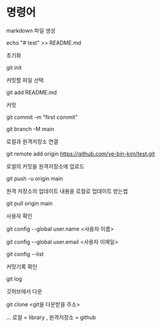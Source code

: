 # 명령어
  markdown 파일 생성

 echo "# test" >> README.md

  초기화

 git init	

  커밋할 파일 선택

 git add README.md

  커밋

 git commit -m "first commit"

 git branch -M main

  로컬과 원격저장소 연결

 git remote add origin https://github.com/ye-bin-kim/test.git

  로컬의 커밋을 원격저장소에 업로드

 git push -u origin main

  원격 저장소의 업데이트 내용을 로컬로 업데이트 받는법

 git pull origin main

  사용자 확인

 git config --global user.name <사용자 이름>

 git config --global user.email <사용자 이메일>

 git config --list

  커밋기록 확인 

 git log

  깃허브에서 다운

 git clone <git을 다운받을 주소>


  ... 로컬 = library , 원격저장소 = github

